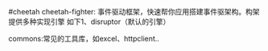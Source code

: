 #cheetah
cheetah-fighter: 事件驱动框架，快速帮你应用搭建事件驱架构。构架提供多种实现引擎
如下1、disruptor（默认的引擎）

commons:常见的工具库，如excel、httpclient..
